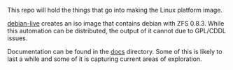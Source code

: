 This repo will hold the things that go into making the Linux platform image.

[debian-live](tools/debian-live) creates an iso image that contains debian with
ZFS 0.8.3.  While this automation can be distributed, the output of it cannot
due to GPL/CDDL issues.

Documentation can be found in the [docs](docs) directory.  Some of this is likely
to last a while and some of it is capturing current areas of exploration.
